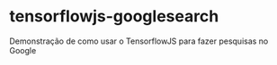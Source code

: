 # tensorflowjs-googlesearch
Demonstração de como usar o TensorflowJS para fazer pesquisas no Google
